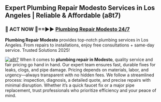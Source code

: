 ## Expert Plumbing Repair Modesto Services in Los Angeles | Reliable & Affordable (a8t7)  

<h3>🚿 ACT NOW 🌟==►► <a href="https://tinyurl.com/2ne6vx2x" rel="nofollow">Plumbing Repair Modesto 24/7</a></h3>

**Plumbing Repair Modesto** provides top-notch plumbing services in Los Angeles. From repairs to installations, enjoy free consultations + same-day service. Trusted Solutions 2025!

[![a8t7](https://i.imgur.com/4PFF4AK.jpeg)](https://tinyurl.com/2ne6vx2x)
When it comes to **plumbing repair in Modesto**, quality service and fair pricing go hand in hand. Our expert team ensures fast, durable fixes for leaks, clogs, and pipe damage. Pricing depends on materials, labor, and urgency—always transparent with no hidden fees. We follow a streamlined process: inspection, diagnosis, a detailed quote, and precise repairs with minimal disruption. Whether it’s a quick faucet fix or a major pipe replacement, trust professionals who prioritize efficiency and your peace of mind.